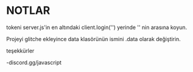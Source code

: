 # NOTLAR

tokeni server.js'in en altındaki client.login('') yerinde '' nin arasına koyun.

Projeyi glitche ekleyince data klasörünün ismini .data olarak değiştirin.

teşekkürler

-discord.gg/javascript
